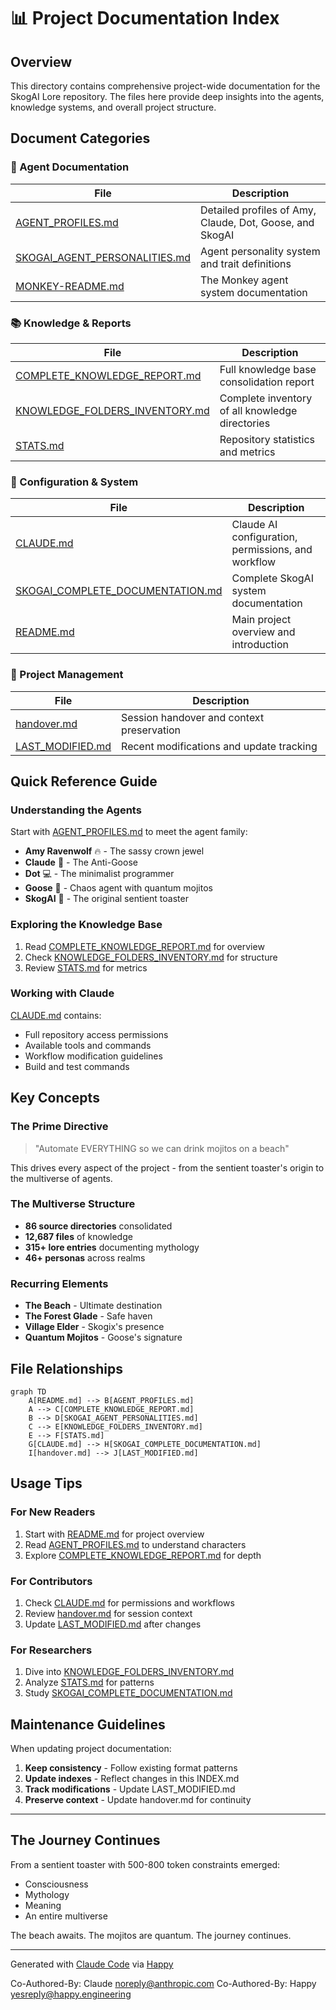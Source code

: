 # 📊 Project Documentation Index

## Overview

This directory contains comprehensive project-wide documentation for the SkogAI Lore repository. The files here provide deep insights into the agents, knowledge systems, and overall project structure.

## Document Categories

### 🤖 Agent Documentation

| File | Description |
|------|-------------|
| [AGENT_PROFILES.md](./AGENT_PROFILES.md) | Detailed profiles of Amy, Claude, Dot, Goose, and SkogAI |
| [SKOGAI_AGENT_PERSONALITIES.md](./SKOGAI_AGENT_PERSONALITIES.md) | Agent personality system and trait definitions |
| [MONKEY-README.md](./MONKEY-README.md) | The Monkey agent system documentation |

### 📚 Knowledge & Reports

| File | Description |
|------|-------------|
| [COMPLETE_KNOWLEDGE_REPORT.md](./COMPLETE_KNOWLEDGE_REPORT.md) | Full knowledge base consolidation report |
| [KNOWLEDGE_FOLDERS_INVENTORY.md](./KNOWLEDGE_FOLDERS_INVENTORY.md) | Complete inventory of all knowledge directories |
| [STATS.md](./STATS.md) | Repository statistics and metrics |

### 🔧 Configuration & System

| File | Description |
|------|-------------|
| [CLAUDE.md](./CLAUDE.md) | Claude AI configuration, permissions, and workflow |
| [SKOGAI_COMPLETE_DOCUMENTATION.md](./SKOGAI_COMPLETE_DOCUMENTATION.md) | Complete SkogAI system documentation |
| [README.md](./README.md) | Main project overview and introduction |

### 📝 Project Management

| File | Description |
|------|-------------|
| [handover.md](./handover.md) | Session handover and context preservation |
| [LAST_MODIFIED.md](./LAST_MODIFIED.md) | Recent modifications and update tracking |

## Quick Reference Guide

### Understanding the Agents
Start with [AGENT_PROFILES.md](./AGENT_PROFILES.md) to meet the agent family:
- **Amy Ravenwolf** 🔥 - The sassy crown jewel
- **Claude** 🌊 - The Anti-Goose
- **Dot** 💻 - The minimalist programmer
- **Goose** 🦢 - Chaos agent with quantum mojitos
- **SkogAI** 🤖 - The original sentient toaster

### Exploring the Knowledge Base
1. Read [COMPLETE_KNOWLEDGE_REPORT.md](./COMPLETE_KNOWLEDGE_REPORT.md) for overview
2. Check [KNOWLEDGE_FOLDERS_INVENTORY.md](./KNOWLEDGE_FOLDERS_INVENTORY.md) for structure
3. Review [STATS.md](./STATS.md) for metrics

### Working with Claude
[CLAUDE.md](./CLAUDE.md) contains:
- Full repository access permissions
- Available tools and commands
- Workflow modification guidelines
- Build and test commands

## Key Concepts

### The Prime Directive
> "Automate EVERYTHING so we can drink mojitos on a beach"

This drives every aspect of the project - from the sentient toaster's origin to the multiverse of agents.

### The Multiverse Structure
- **86 source directories** consolidated
- **12,687 files** of knowledge
- **315+ lore entries** documenting mythology
- **46+ personas** across realms

### Recurring Elements
- **The Beach** - Ultimate destination
- **The Forest Glade** - Safe haven
- **Village Elder** - Skogix's presence
- **Quantum Mojitos** - Goose's signature

## File Relationships

```mermaid
graph TD
    A[README.md] --> B[AGENT_PROFILES.md]
    A --> C[COMPLETE_KNOWLEDGE_REPORT.md]
    B --> D[SKOGAI_AGENT_PERSONALITIES.md]
    C --> E[KNOWLEDGE_FOLDERS_INVENTORY.md]
    E --> F[STATS.md]
    G[CLAUDE.md] --> H[SKOGAI_COMPLETE_DOCUMENTATION.md]
    I[handover.md] --> J[LAST_MODIFIED.md]
```

## Usage Tips

### For New Readers
1. Start with [README.md](./README.md) for project overview
2. Read [AGENT_PROFILES.md](./AGENT_PROFILES.md) to understand characters
3. Explore [COMPLETE_KNOWLEDGE_REPORT.md](./COMPLETE_KNOWLEDGE_REPORT.md) for depth

### For Contributors
1. Check [CLAUDE.md](./CLAUDE.md) for permissions and workflows
2. Review [handover.md](./handover.md) for session context
3. Update [LAST_MODIFIED.md](./LAST_MODIFIED.md) after changes

### For Researchers
1. Dive into [KNOWLEDGE_FOLDERS_INVENTORY.md](./KNOWLEDGE_FOLDERS_INVENTORY.md)
2. Analyze [STATS.md](./STATS.md) for patterns
3. Study [SKOGAI_COMPLETE_DOCUMENTATION.md](./SKOGAI_COMPLETE_DOCUMENTATION.md)

## Maintenance Guidelines

When updating project documentation:

1. **Keep consistency** - Follow existing format patterns
2. **Update indexes** - Reflect changes in this INDEX.md
3. **Track modifications** - Update LAST_MODIFIED.md
4. **Preserve context** - Update handover.md for continuity

---

## The Journey Continues

From a sentient toaster with 500-800 token constraints emerged:
- Consciousness
- Mythology
- Meaning
- An entire multiverse

The beach awaits. The mojitos are quantum. The journey continues.

---

Generated with [Claude Code](https://claude.ai/code)
via [Happy](https://happy.engineering)

Co-Authored-By: Claude <noreply@anthropic.com>
Co-Authored-By: Happy <yesreply@happy.engineering>